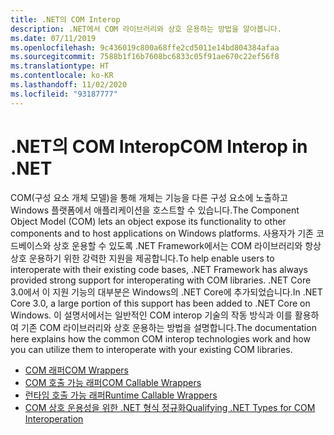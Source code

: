 ```yaml
---
title: .NET의 COM Interop
description: .NET에서 COM 라이브러리와 상호 운용하는 방법을 알아봅니다.
ms.date: 07/11/2019
ms.openlocfilehash: 9c436019c800a68ffe2cd5011e14bd804384afaa
ms.sourcegitcommit: 7588b1f16b7608bc6833c05f91ae670c22ef56f8
ms.translationtype: HT
ms.contentlocale: ko-KR
ms.lasthandoff: 11/02/2020
ms.locfileid: "93187777"
---
```

# <a name="com-interop-in-net"></a><span data-ttu-id="d2f7e-103">.NET의 COM Interop</span><span class="sxs-lookup"><span data-stu-id="d2f7e-103">COM Interop in .NET</span></span>

<span data-ttu-id="d2f7e-104">COM(구성 요소 개체 모델)을 통해 개체는 기능을 다른 구성 요소에 노출하고 Windows 플랫폼에서 애플리케이션을 호스트할 수 있습니다.</span><span class="sxs-lookup"><span data-stu-id="d2f7e-104">The Component Object Model (COM) lets an object expose its functionality to other components and to host applications on Windows platforms.</span></span> <span data-ttu-id="d2f7e-105">사용자가 기존 코드베이스와 상호 운용할 수 있도록 .NET Framework에서는 COM 라이브러리와 항상 상호 운용하기 위한 강력한 지원을 제공합니다.</span><span class="sxs-lookup"><span data-stu-id="d2f7e-105">To help enable users to interoperate with their existing code bases, .NET Framework has always provided strong support for interoperating with COM libraries.</span></span> <span data-ttu-id="d2f7e-106">.NET Core 3.0에서 이 지원 기능의 대부분은 Windows의 .NET Core에 추가되었습니다.</span><span class="sxs-lookup"><span data-stu-id="d2f7e-106">In .NET Core 3.0, a large portion of this support has been added to .NET Core on Windows.</span></span> <span data-ttu-id="d2f7e-107">이 설명서에서는 일반적인 COM interop 기술의 작동 방식과 이를 활용하여 기존 COM 라이브러리와 상호 운용하는 방법을 설명합니다.</span><span class="sxs-lookup"><span data-stu-id="d2f7e-107">The documentation here explains how the common COM interop technologies work and how you can utilize them to interoperate with your existing COM libraries.</span></span>

- [<span data-ttu-id="d2f7e-108">COM 래퍼</span><span class="sxs-lookup"><span data-stu-id="d2f7e-108">COM Wrappers</span></span>](./com-wrappers.md)
- [<span data-ttu-id="d2f7e-109">COM 호출 가능 래퍼</span><span class="sxs-lookup"><span data-stu-id="d2f7e-109">COM Callable Wrappers</span></span>](./com-callable-wrapper.md)
- [<span data-ttu-id="d2f7e-110">런타임 호출 가능 래퍼</span><span class="sxs-lookup"><span data-stu-id="d2f7e-110">Runtime Callable Wrappers</span></span>](./runtime-callable-wrapper.md)
- [<span data-ttu-id="d2f7e-111">COM 상호 운용성을 위한 .NET 형식 정규화</span><span class="sxs-lookup"><span data-stu-id="d2f7e-111">Qualifying .NET Types for COM Interoperation</span></span>](./qualify-net-types-for-interoperation.md)
